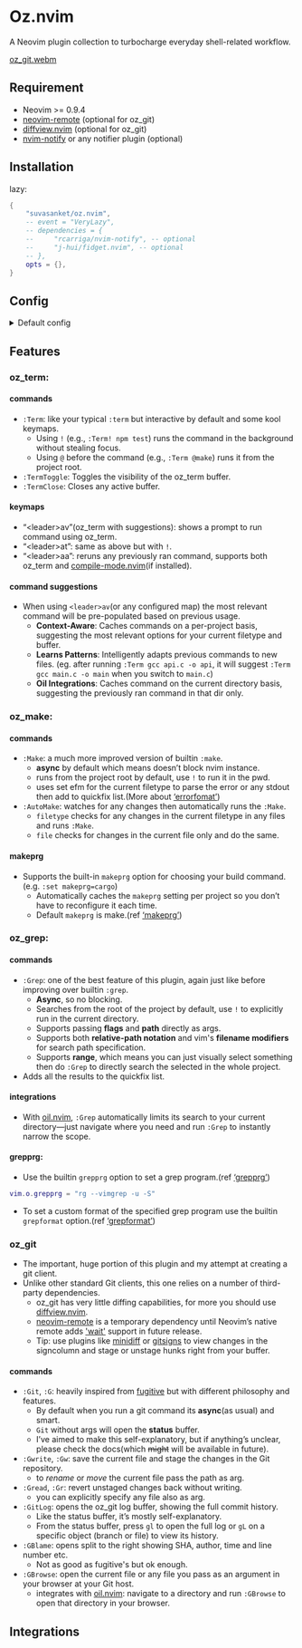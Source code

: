 # Oz.nvim
A Neovim plugin collection to turbocharge everyday shell-related workflow.

[oz_git.webm](https://github.com/user-attachments/assets/58229a8d-04a0-43a9-806d-8f175162f1b0)

## Requirement
- Neovim >= 0.9.4
- [neovim-remote](https://github.com/mhinz/neovim-remote) (optional for oz\_git)
- [diffview.nvim](https://github.com/sindrets/diffview.nvim?tab=readme-ov-file) (optional for oz\_git)
- [nvim-notify](https://github.com/rcarriga/nvim-notify) or any notifier plugin (optional)

## Installation
lazy:
```lua
{
    "suvasanket/oz.nvim",
    -- event = "VeryLazy",
    -- dependencies = {
    --     "rcarriga/nvim-notify", -- optional
    --     "j-hui/fidget.nvim", -- optional
    -- },
    opts = {},
}
```

## Config
<details>
<summary>Default config</summary>

```lua
{
    mappings = {
        Term = "<leader>av", -- Open a prompt to execute a shell command in oz_term
        TermBang = "<leader>at", -- Open a prompt to execute a shell command in a tmux window or Neovim tab
        Rerun = "<leader>aa", -- Re-execute the previous command (<Term|Compile|Term!>)
    },

     -- oz_git options
     oz_git = {
         remote_opt_exec = "background", -- |background,term|
         mappings = {
             toggle_pick = "<C-P>",
             unpick_all = "<C-S-P>",
         },
     },

     -- oz_term options
     oz_term = {
         bufhidden_behaviour = "prompt", -- |prompt, hide, quit|
         mappings = {
             open_entry = "<cr>", -- Open the entry (file or directory) under the cursor
             add_to_quickfix = "<C-q>", -- Add any errors, warnings, or stack traces to the quickfix list and jump to the first item
             open_in_compile_mode = "t", -- Run the current command in compile-mode
             rerun = "r", -- Re-execute the previous shell command
             quit = "q", -- Interrupt any shell execution and close the oz_term buffer
             show_keybinds = "g?", -- Show all available keybindings
         },
     },

     -- oz_make options
     oz_make = {
         override_make = false, -- Override the default :make
         autosave_makeprg = true, -- Auto save all the project scoped makeprg(:set makeprg=<cmd>)
     },

     -- oz_grep options
     oz_grep = {
         override_grep = true, -- override the default :grep
     },

     -- integrations
     integration = {
         -- Compile-mode integration
         compile_mode = {
             mappings = {
                 open_in_oz_term = "t", -- Run the current command in oz_term
                 show_keybinds = "g?", -- Compile-mode doesn’t provide a keymaps list, so we define one here
             },
         },

         -- Oil integration
         oil = {
             entry_exec = {
                 method = "term", -- |background, term|
                 use_fullpath = true, -- Use the full path of the entry
                 lead_prefix = ":", -- char use to specify any lead args/cmds
             },
             mappings = {
                 term = "<global>", -- Execute a shell command using oz_term | by default uses global keys(<leader>av)
                 compile = "<global>", -- Execute a shell command using compile-mode | by default uses global keys(<leader>ac)
                 entry_exec = "<C-G>", -- Execute a command on the entry (file or directory) under the cursor
                 show_keybinds = "g?", -- Override the existing `g?` mapping
             },
         },
     }

    -- error_formats :help errorformat
    efm = {
        cache_efm = true,
    },
}
```

To disable any module: for eg. `oz_git = false`
</details>

## Features
### oz\_term:
#### commands
- `:Term`: like your typical `:term` but interactive by default and some kool keymaps.
    - Using `!` (e.g., `:Term! npm test`) runs the command in the background without stealing focus.
    - Using `@` before the command (e.g., `:Term @make`) runs it from the project root.
- `:TermToggle`: Toggles the visibility of the oz\_term buffer.
- `:TermClose`: Closes any active buffer.
#### keymaps
- “\<leader\>av”(oz\_term with suggestions): shows a prompt to run command using oz\_term.
- “\<leader\>at”: same as above but with `!`.
- “\<leader\>aa”: reruns any previously ran command, supports both oz\_term and [compile-mode.nvim](https://github.com/ej-shafran/compile-mode.nvim)(if installed).
#### command suggestions
- When using `<leader>av`(or any configured map) the most relevant command will be pre-populated based on previous usage.
	- **Context-Aware**: Caches commands on a per-project basis, suggesting the most relevant options for your current filetype and buffer.
	- **Learns Patterns**: Intelligently adapts previous commands to new files. (eg. after running `:Term gcc api.c -o api`, it will suggest `:Term gcc main.c -o main` when you switch to `main.c`)
    - **Oil Integrations**: Caches command on the current directory basis, suggesting the previously ran command in that dir only.

### oz\_make:
#### commands
- `:Make`: a much more improved version of builtin `:make`.
	- **async** by default which means doesn’t block nvim instance.
	- runs from the project root by default, use `!` to run it in the pwd.
	- uses set efm for the current filetype to parse the error or any stdout then add to quickfix list.(More about [‘errorfomat’](https://neovim.io/doc/user/options.html#'errorformat'))
- `:AutoMake`: watches for any changes then automatically runs the `:Make`.
	- `filetype` checks for any changes in the current filetype in any files and runs `:Make`.
	- `file` checks for changes in the current file only and do the same.
#### makeprg
- Supports the built-in `makeprg` option for choosing your build command.(e.g. `:set makeprg=cargo`)
	- Automatically caches the `makeprg` setting per project so you don’t have to reconfigure it each time.
	- Default `makeprg` is make.(ref [‘makeprg’](https://neovim.io/doc/user/options.html#'makeprg'))

### oz\_grep:
#### commands
- `:Grep`: one of the best feature of this plugin, again just like before improving over builtin `:grep`.
	- **Async**, so no blocking.
	- Searches from the root of the project by default, use `!` to  explicitly run in the current directory.
	- Supports passing **flags** and **path** directly as args.
	- Supports both **relative-path notation** and vim's **filename modifiers** for search path specification.
	- Supports **range**, which means you can just visually select something then do `:Grep` to directly search the selected in the whole project.
- Adds all the results to the quickfix list.
#### integrations
- With [oil.nvim](https://github.com/stevearc/oil.nvim), `:Grep` automatically limits its search to your current directory—just navigate where you need and run `:Grep` to instantly narrow the scope.

#### grepprg:
- Use the builtin `grepprg` option to set a grep program.(ref [‘grepprg’](https://neovim.io/doc/user/options.html#'grepprg'))
```lua
vim.o.grepprg = "rg --vimgrep -u -S"
```
- To set a custom format of the specified grep program use the builtin `grepformat` option.(ref [‘grepformat’](https://neovim.io/doc/user/options.html#'grepformat'))

### oz\_git
- The important, huge portion of this plugin and my attempt at creating a git client.
- Unlike other standard Git clients, this one relies on a number of third-party dependencies.
	- oz\_git has very little diffing capabilities, for more you should use [diffview.nvim](https://github.com/sindrets/diffview.nvim?tab=readme-ov-file).
    - [neovim-remote](https://github.com/mhinz/neovim-remote) is a temporary dependency until Neovim’s native remote adds ['wait'](https://neovim.io/doc/user/remote.html#_2.-missing-functionality) support in future release.
    - Tip: use plugins like [minidiff](https://github.com/echasnovski/mini.diff?tab=readme-ov-file) or [gitsigns](https://github.com/lewis6991/gitsigns.nvim) to view changes in the signcolumn and stage or unstage hunks right from your buffer.
#### commands
- `:Git`, `:G`: heavily inspired from [fugitive](https://github.com/tpope/vim-fugitive) but with different philosophy and features.
    - By default when you run a git command its **async**(as usual) and smart.
    - `Git` without args will open the **status** buffer.
    - I’ve aimed to make this self-explanatory, but if anything’s unclear, please check the docs(which ~~might~~ will be available in future).
- `:Gwrite`, `:Gw`: save the current file and stage the changes in the Git repository.
    - to *rename* or *move* the current file pass the path as arg.
- `:Gread`, `:Gr`: revert unstaged changes back without writing.
    - you can explicitly specify any file also as arg.
- `:GitLog`: opens the oz\_git log buffer, showing the full commit history.
    - Like the status buffer, it’s mostly self-explanatory.
    - From the status buffer, press `gl` to open the full log or `gL` on a specific object (branch or file) to view its history.
- `:GBlame`: opens split to the right showing SHA, author, time and line number etc.
    - Not as good as fugitive's but ok enough.
- `:GBrowse`: open the current file or any file you pass as an argument in your browser at your Git host.
    - integrates with [oil.nvim](https://github.com/stevearc/oil.nvim): navigate to a directory and run `:GBrowse` to open that directory in your browser.

## Integrations
